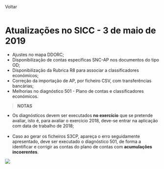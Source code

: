 <div style="width:100%; height:30px"><span onclick="loadMdDoc('atualizacoes', ['btnMenu'],'', null)" class="voltar">Voltar</span></div>

# Atualizações no SICC - 3 de maio de 2019

- Ajustes no mapa DDORC;
- Disponibilização de contas específicas SNC-AP nos documentos do tipo OD;
- Disponibilização da Rubrica R8 para associar a classificadores económicos;
- Correção da importação de AP, por ficheiro CSV, com transferências bancárias;
- Melhorias no diagnóstico 501 - Plano de contas e classificadores económicos.

>**NOTAS**

- Os diagnósticos devem ser executados **no exercício** que se pretende avaliar, isto é, para avaliar o exercício 2018, deve-se entrar na aplicação com data de trabalho de 2018;
</br></br>
- Caso ao gerar os ficheiros S3CP, apareça o erro seguidamente apresentado, deve ser executado o diagnóstico 501, de forma a identificar e corrigir as contas do plano de contas com **acumulações incoerentes**.

![](https://spmssicc.github.io/pages/markdown/atual_sist_03_mai_9.assets/atual_sist_03_mai_9-cf031c1a.png)
